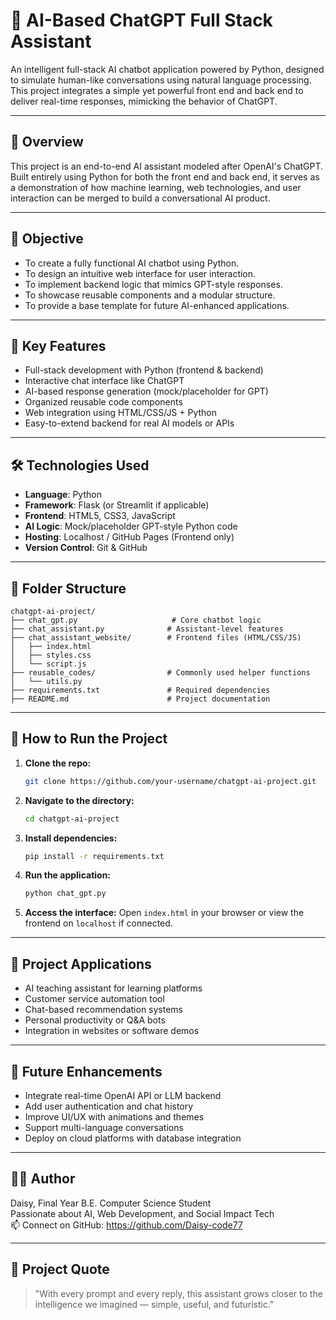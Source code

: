 # 🤖 AI-Based ChatGPT Full Stack Assistant

An intelligent full-stack AI chatbot application powered by Python, designed to simulate human-like conversations using natural language processing. This project integrates a simple yet powerful front end and back end to deliver real-time responses, mimicking the behavior of ChatGPT.

---

## 🧠 Overview

This project is an end-to-end AI assistant modeled after OpenAI's ChatGPT. Built entirely using Python for both the front end and back end, it serves as a demonstration of how machine learning, web technologies, and user interaction can be merged to build a conversational AI product.

---

## 🎯 Objective

* To create a fully functional AI chatbot using Python.
* To design an intuitive web interface for user interaction.
* To implement backend logic that mimics GPT-style responses.
* To showcase reusable components and a modular structure.
* To provide a base template for future AI-enhanced applications.

---

## 🌟 Key Features

* Full-stack development with Python (frontend & backend)
* Interactive chat interface like ChatGPT
* AI-based response generation (mock/placeholder for GPT)
* Organized reusable code components
* Web integration using HTML/CSS/JS + Python
* Easy-to-extend backend for real AI models or APIs

---

## 🛠️ Technologies Used

* **Language**: Python  
* **Framework**: Flask (or Streamlit if applicable)  
* **Frontend**: HTML5, CSS3, JavaScript  
* **AI Logic**: Mock/placeholder GPT-style Python code  
* **Hosting**: Localhost / GitHub Pages (Frontend only)  
* **Version Control**: Git & GitHub

---

## 📁 Folder Structure

```
chatgpt-ai-project/
├── chat_gpt.py                     # Core chatbot logic
├── chat_assistant.py              # Assistant-level features
├── chat_assistant_website/        # Frontend files (HTML/CSS/JS)
│   ├── index.html
│   ├── styles.css
│   └── script.js
├── reusable_codes/                # Commonly used helper functions
│   └── utils.py
├── requirements.txt               # Required dependencies
├── README.md                      # Project documentation
```

---

## 📌 How to Run the Project

1. **Clone the repo:**
   ```bash
   git clone https://github.com/your-username/chatgpt-ai-project.git
   ```

2. **Navigate to the directory:**
   ```bash
   cd chatgpt-ai-project
   ```

3. **Install dependencies:**
   ```bash
   pip install -r requirements.txt
   ```

4. **Run the application:**
   ```bash
   python chat_gpt.py
   ```

5. **Access the interface:**
   Open `index.html` in your browser or view the frontend on `localhost` if connected.

---

## 💼 Project Applications

* AI teaching assistant for learning platforms  
* Customer service automation tool  
* Chat-based recommendation systems  
* Personal productivity or Q&A bots  
* Integration in websites or software demos  

---

## 🔮 Future Enhancements

* Integrate real-time OpenAI API or LLM backend  
* Add user authentication and chat history  
* Improve UI/UX with animations and themes  
* Support multi-language conversations  
* Deploy on cloud platforms with database integration  

---

## 👩‍💻 Author

Daisy, 
Final Year B.E. Computer Science Student  
Passionate about AI, Web Development, and Social Impact Tech  
📫 Connect on GitHub: https://github.com/Daisy-code77

---

## 💬 Project Quote

> "With every prompt and every reply, this assistant grows closer to the intelligence we imagined — simple, useful, and futuristic."


